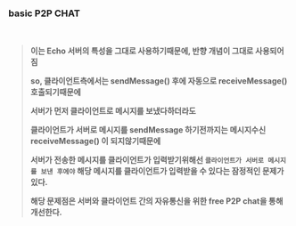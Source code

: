 ### basic P2P CHAT

<br>

> **이는 Echo 서버의 특성을 그대로 사용하기때문에, 반향 개념이 그대로 사용되어짐**
> 
> **so, 클라이언트측에서는 sendMessage() 후에 자동으로 receiveMessage() 호출되기때문에**
> 
> **서버가 먼저 클라이언트로 메시지를 보냈다하더라도**
> 
> **클라이언트가 서버로 메시지를 sendMessage 하기전까지는 메시지수신 receiveMessage() 이 되지않기때문에**
> 
> **서버가 전송한 메시지를 클라이언트가 입력받기위해선 `클라이언트가 서버로 메시지를 보낸 후에야` 해당 메시지를 클라이언트가 입력받을 수 있다는 잠정적인 문제가 있다.**
>
> **해당 문제점은 서버와 클라이언트 간의 자유통신을 위한 free P2P chat을 통해 개선한다.**
> 
